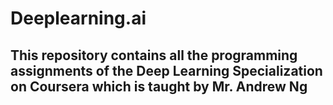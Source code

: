 # Deeplearning.ai

## This repository contains all the programming assignments of the Deep Learning Specialization on Coursera which is taught by Mr. Andrew Ng
